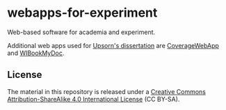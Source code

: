 # webapps-for-experiment
Web-based software for academia and experiment. 

Additional web apps used for <a href="https://cs.gmu.edu/~offutt/documents/theses/UpsornPraphamontripong-Dissertation.pdf">Upsorn's dissertation</a> are <a href="https://github.com/jeffoffutt/CoverageWebApplication">CoverageWebApp</a> and <a href="http://www.java2s.com/Open-Source/Java_Free_Code/Web_Application/Download_BookMyDoc_Free_Java_Code.htm">WIBookMyDoc</a>.

<h2 id="license"><a name="license"></a>License</h2>
<p>The material in this repository is released under a <a href="http://creativecommons.org/licenses/by-sa/4.0/">Creative Commons Attribution-ShareAlike 4.0 International License</a> (CC BY-SA).</p>


